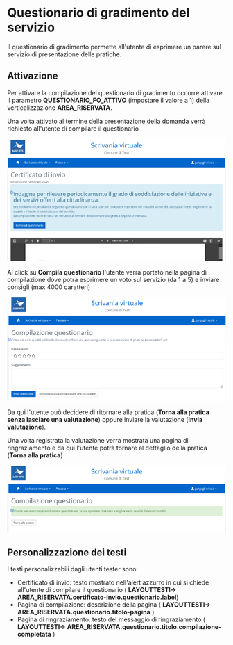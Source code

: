 # Questionario di gradimento del servizio

Il questionario di gradimento permette all'utente di esprimere un parere sul servizio di presentazione delle pratiche.

## Attivazione

Per attivare la compilazione del questionario di gradimento occorre attivare il parametro **QUESTIONARIO_FO_ATTIVO** (impostare il valore a 1) della verticalizzazione **AREA_RISERVATA**.

Una volta attivato al termine della presentazione della domanda verrà richiesto all'utente di compilare il questionario

![Richiesta compilazione](./immagini/certificato-invio.png)

Al click su **Compila questionario** l'utente verrà portato nella pagina di compilazione dove potrà esprimere un voto sul servizio (da 1 a 5) e inviare consigli (max 4000 caratteri)

![Compilazione](./immagini/compilazione-questionario.png)

Da qui l'utente può decidere di ritornare alla pratica (**Torna alla pratica senza lasciare una valutazione**) oppure inviare la valutazione (**Invia valutazione**).

Una volta registrata la valutazione verrà mostrata una pagina di ringraziamento e da qui l'utente potrà tornare al dettaglio della pratica (**Torna alla pratica**)

![Pagina di ringraziamento](./immagini/fine-compilazione.png)

## Personalizzazione dei testi

I testi personalizzabili dagli utenti tester sono:

- Certificato di invio: testo mostrato nell'alert azzurro in cui si chiede all'utente di compilare il questionario ( **LAYOUTTESTI-> AREA_RISERVATA.certificato-invio.questionario.label**)
- Pagina di compilazione: descrizione della pagina ( **LAYOUTTESTI-> AREA_RISERVATA.questionario.titolo-pagina** )
- Pagina di ringraziamento: testo del messaggio di ringraziamento ( **LAYOUTTESTI-> AREA_RISERVATA.questionario.titolo.compilazione-completata** )
